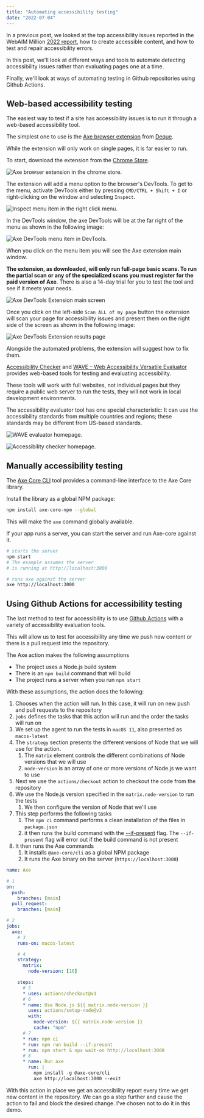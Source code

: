 ```yaml
---
title: "Automating accessibility testing"
date: "2022-07-04"
---
```


In a previous post, we looked at the top accessibility issues reported in the WebAIM Million [2022 report](https://webaim.org/projects/million/), how to create accessible content, and how to test and repair accessibility errors.

In this post, we'll look at different ways and tools to automate detecting accessibility issues rather than evaluating pages one at a time.

Finally, we'll look at ways of automating testing in Github repositories using Github Actions.

## Web-based accessibility testing

The easiest way to test if a site has accessibility issues is to run it through a web-based accessibility tool.

The simplest one to use is the [Axe browser extension](https://www.deque.com/axe/browser-extensions/) from [Deque](https://www.deque.com/).

While the extension will only work on single pages, it is far easier to run.

To start, download the extension from the [Chrome Store](https://chrome.google.com/webstore/detail/axe-devtools-web-accessib/lhdoppojpmngadmnindnejefpokejbdd).

![Axe browser extension in the chrome store.](/images/2022/06/axe-browser-ext-01.png)

The extension will add a menu option to the browser's DevTools. To get to the menu, activate DevTools either by pressing `CMD/CTRL + Shift + I` or right-clicking on the window and selecting `Inspect`.

![Inspect menu item in the right click menu.](/images/2022/06/axe-browser-ext-02.png)

In the DevTools window, the axe DevTools will be at the far right of the menu as shown in the following image:

![Axe DevTools menu item in DevTools.](/images/2022/06/axe-browser-ext-03.png)

When you click on the menu item you will see the Axe extension main window.

**The extension, as downloaded, will only run full-page basic scans. To run the partial scan or any of the specialized scans you must register for the paid version of Axe**. There is also a 14-day trial for you to test the tool and see if it meets your needs.

![Axe DevTools Extension main screen](/images/2022/06/axe-browser-ext-04.png)

Once you click on the left-side `Scan ALL of my page` button the extension will scan your page for accessibility issues and present them on the right side of the screen as shown in the following image:

![Axe DevTools Extension results page](/images/2022/06/axe-browser-ext-05.png)

Alongside the automated problems, the extension will suggest how to fix them.

[Accessibility Checker](https://www.accessibilitychecker.org/) and [WAVE – Web Accessibility Versatile Evaluator](https://wave.webaim.org/) provides web-based tools for testing and evaluating accessibility.

These tools will work with full websites, not individual pages but they require a public web server to run the tests, they will not work in local development environments.

The accessibility evaluator tool has one special characteristic: It can use the accessibility standards from multiple countries and regions; these standards may be different from US-based standards.

![WAVE evaluator homepage.](/images/2022/06/wave-accessibility-checker.png)


![Accessibility checker homepage.](/images/2022/06/accessibility-checker.png)

## Manually accessibility testing

The [Axe Core CLI](https://github.com/dequelabs/axe-core-npm/blob/develop/packages/cli/README.md) tool provides a command-line interface to the Axe Core library.

Install the library as a global NPM package:

```bash
npm install axe-core-npm --global
```

This will make the `axe` command globally available.

If your app runs a server, you can start the server and run Axe-core against it.

```bash
# starts the server
npm start
# The example assumes the server
# is running at http://localhost:3000

# runs axe against the server
axe http://localhost:3000
```

## Using Github Actions for accessibility testing

The last method to test for accessibility is to use [Github Actions](https://docs.github.com/en/actions) with a variety of accessibility evaluation tools.

This will allow us to test for accessibility any time we push new content or there is a pull request into the repository.

The Axe action makes the following assumptions

* The project uses a Node.js build system
* There is an `npm build` command that will build
* The project runs a server when you run `npm start`

With these assumptions, the action does the following:

1. Chooses when the action will run. In this case, it will run on new push and pull requests to the repository
2. `jobs` defines the tasks that this action will run and the order the tasks will run on
3. We set up the agent to run the tests in `macOS 11`, also presented as `macos-latest`
4. The `strategy` section presents the different versions of Node that we will use for the action.
   1. The `matrix` element controls the different combinations of Node versions that we will use
   2. `node-version` is an array of one or more versions of Node.js we want to use
5. Next we use the `actions/checkout` action to checkout the code from the repository
6. We use the Node.js version specified in the `matrix.node-version` to run the tests
   1. We then configure the version of Node that we'll use
7. This step performs the following tasks
   1. The `npm ci` command performs a clean installation of the files in `package.json`
   2. it then runs the build command with the [\--if-present](https://docs.npmjs.com/cli/v8/commands/npm-run-script#if-present) flag. The `--if-present` flag will error out if the build command is not present
8.  It then runs the Axe commands
    1.  It installs `@axe-core/cli` as a global NPM package
    2.  It runs the Axe binary on the server (`https://localhost:3000`)

```yaml
name: Axe

# 1
on:
  push:
    branches: [main]
  pull_request:
    branches: [main]

# 2
jobs:
  axe:
    # 3
    runs-on: macos-latest

    # 4
    strategy:
      matrix:
        node-version: [16]

    steps:
      # 5
      * uses: actions/checkout@v3
      # 6
      * name: Use Node.js ${{ matrix.node-version }}
        uses: actions/setup-node@v3
        with:
          node-version: ${{ matrix.node-version }}
          cache: "npm"
      # 7
      * run: npm ci
      * run: npm run build --if-present
      * run: npm start & npx wait-on http://localhost:3000
      # 8
      * name: Run axe
        run: |
          npm install -g @axe-core/cli
          axe http://localhost:3000 --exit
```

With this action in place we get an accessibility report every time we get new content in the repository. We can go a step further and cause the action to fail and block the desired change. I've chosen not to do it in this demo.
